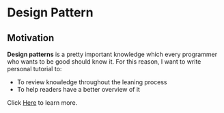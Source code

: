 # Design Pattern
## Motivation
**Design patterns** is a pretty important knowledge which every programmer who wants to be good should know it. For this reason, I want to write personal tutorial to:
- To review knowledge throughout the leaning process
- To help readers have a better overview of it

Click [Here](https://github.com/vanloc19bk96/design-pattern/wiki) to learn more.
